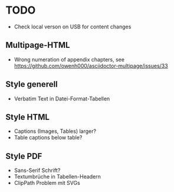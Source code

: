 # TODO

* Check local verson on USB for content changes

## Multipage-HTML

* Wrong numeration of appendix chapters, see https://github.com/owenh000/asciidoctor-multipage/issues/33       
        
## Style generell

* Verbatim Text in Datei-Format-Tabellen

## Style HTML

* Captions (Images, Tables) larger?
* Table captions below table?

## Style PDF

* Sans-Serif Schrift?
* Textumbrüche in Tabellen-Headern
* ClipPath Problem mit SVGs 
